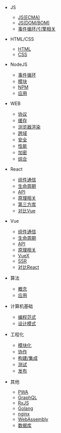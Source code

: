
- JS

  - [JS(ECMA)](js/ecma.md)
  - [JS(DOM/BOM)](js/dom.md)
  - [事件循环/引擎相关](js/engine.md)

- HTML/CSS

  - [HTML](htmlcss/html.md)
  - [CSS](htmlcss/css.md)

- NodeJS

  - [事件循环](node/loop.md)
  - [模块](node/module.md)
  - [NPM](node/npm.md)
  - [应用](node/app.md)

- WEB

  - [协议](web/protocol.md)
  - [缓存](web/cache.md)
  - [浏览器渲染](web/browser.md)
  - [跨域](web/crossorigin.md)
  - [安全](web/safe.md)
  - [性能](web/performance.md)
  - [加密](web/encode.md)
  - [综合](web/summary.md)

- React

  - [组件通信](react/communication.md)
  - [生命周期](react/lifecycle.md)
  - [API](react/api.md)
  - [原理相关](react/principle.md)
  - [第三方库](react/third-party.md)
  - [对比Vue](react/diff.md)

- Vue

  - [组件通信](vue/communication.md)
  - [生命周期](vue/lifecycle.md)
  - [API](vue/api.md)
  - [原理相关](vue/principle.md)
  - [VueX](vue/vuex.md)
  - [SSR](vue/ssr.md)
  - [对比React](vue/diff.md)

- 算法

  - [概念](algorithm/concept.md)
  - [应用](algorithm/application.md)

- 计算机基础

  - [编程范式](cs/paradigm.md)
  - [设计模式](cs/design.md)

- 工程化

  - [模块化](engineer/module.md)
  - [协作](engineer/coop.md)
  - [构建/集成](engineer/build.md)
  - [测试](engineer/test.md)
  - [发布](engineer/deploy.md)

- 其他

  - [PWA](others/pwa.md)
  - [GraphQL](others/graphql.md)
  - [RxJS](others/rxjs.md)
  - [Golang](others/go.md)
  - [nginx](others/nginx.md)
  - [WebAssembly](others/webassembly.md)
  - [数据库](others/database.md)
